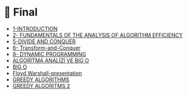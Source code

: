 # 📅 Final

<!--Index-->

- [1-INTRODUCTION](1-INTRODUCTION.pdf)
- [2- FUNDAMENTALS OF THE ANALYSIS OF ALGORITHM EFFICIENCY](2-%20FUNDAMENTALS%20OF%20THE%20ANALYSIS%20OF%20ALGORITHM%20EFFICIENCY.pdf)
- [5-DIVIDE AND CONQUER](5-DIVIDE%20AND%20CONQUER.pdf)
- [6- Transform-and-Conquer](6-%20Transform-and-Conquer.pdf)
- [8- DYNAMIC PROGRAMMING](8-%20DYNAMIC%20PROGRAMMING.pdf)
- [ALGORİTMA ANALİZİ VE BIG O](ALGOR%C4%B0TMA%20ANAL%C4%B0Z%C4%B0%20VE%20BIG%20O.pdf)
- [BIG O](BIG%20O.pdf)
- [Floyd Warshall-presentation](Floyd%20Warshall-presentation.pdf)
- [GREEDY ALGORITHMS](GREEDY%20ALGORITHMS.pdf)
- [GREEDY ALGORITMS 2](GREEDY%20ALGORITMS%202.pdf)

<!--Index-->
